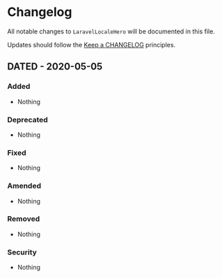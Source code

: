 # Changelog

All notable changes to `LaravelLocaleHero` will be documented in this file.

Updates should follow the [Keep a CHANGELOG](http://keepachangelog.com/) principles.

## DATED - 2020-05-05

### Added
- Nothing
### Deprecated
- Nothing

### Fixed
- Nothing

### Amended
- Nothing

### Removed
- Nothing

### Security
- Nothing
